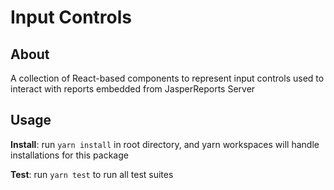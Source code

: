 # Input Controls

## About
A collection of React-based components to represent input controls used to interact with reports embedded from JasperReports Server


## Usage
**Install**: run `yarn install` in root directory, and yarn workspaces will handle installations for this package

**Test**: run `yarn test` to run all test suites